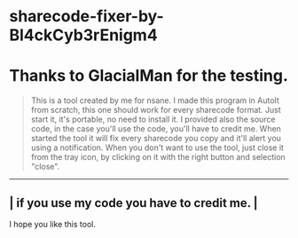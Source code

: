 # sharecode-fixer-by-Bl4ckCyb3rEnigm4
# Thanks to GlacialMan for the testing.

>This is a tool created by me for nsane. I made this program in AutoIt from 
>scratch, this one should work for every sharecode format.
>Just start it, it's portable, no need to install it. I provided also the 
source code, in the case you'll use the code, you'll have to credit me.
When started the tool it will fix every sharecode you copy and it'll alert 
you using a notification. 
When you don't want to use the tool, just close it from the tray icon, by 
clicking on it with the right button and selection "close". 
---------------------------------------------------------------------------
|                 if you use my code you have to credit me.               |
---------------------------------------------------------------------------
I hope you like this tool.
